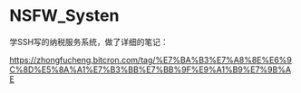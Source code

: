# NSFW_Systen
学SSH写的纳税服务系统，做了详细的笔记：

https://zhongfucheng.bitcron.com/tag/%E7%BA%B3%E7%A8%8E%E6%9C%8D%E5%8A%A1%E7%B3%BB%E7%BB%9F%E9%A1%B9%E7%9B%AE
